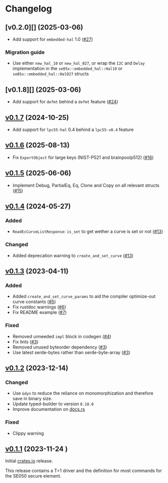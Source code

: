 <!--
Copyright (C) 2023 Nitrokey GmbH
SPDX-License-Identifier: CC0-1.0
-->

# Changelog

## [v0.2.0][] (2025-03-06)

- Add support for `embedded-hal` 1.0 ([#27][])

### Migration guide

- Use either `new_hal_10` or `new_hal_027`, or wrap the `I2C` and `Delay` implementation in the `se05x::embedded_hal::Hal10` or `se05x::embedded_hal::Hal027`  structs

[#27]: https://github.com/Nitrokey/se05x/pull/27

## [v0.1.8][] (2025-03-06)

- Add support for `defmt` behind a `defmt` feature ([#24][])

[#24]: https://github.com/Nitrokey/se05x/pull/24

## [v0.1.7][] (2024-10-25)

- Add support for `lpc55-hal` 0.4 behind a `lpc55-v0.4` feature

[v0.1.7]: https://github.com/Nitrokey/se05x/releases/tag/v0.1.7

## [v0.1.6][] (2025-08-13)

- Fix `ExportObject` for large keys (NIST-P521 and brainpoolp512) ([#16][])

[#16]: https://github.com/Nitrokey/se03x/pull/16
[v0.1.6]: https://github.com/Nitrokey/se05x/releases/tag/v0.1.6


## [v0.1.5][] (2025-06-06)

- Implement Debug, PartialEq, Eq, Clone and Copy on all relevant structs ([#15][])

[#15]: https://github.com/Nitrokey/se03x/pull/15
[v0.1.5]: https://github.com/Nitrokey/se05x/releases/tag/v0.1.5

## [v0.1.4][] (2024-05-27)

### Added

- `ReadEcCurveListResponse`: `is_set` to get wether a curve is set or not ([#13][])

### Changed

- Added deprecation warning to `create_and_set_curve`  ([#13][])

[#13]: https://github.com/Nitrokey/se03x/pull/13
[v0.1.4]: https://github.com/Nitrokey/se05x/releases/tag/v0.1.4

## [v0.1.3][] (2023-04-11)

### Added

- Added `create_and_set_curve_params` to aid the compiler optimize-out curve constants ([#5][])
- Fix rustdoc warnings ([#6][])
- Fix README example ([#7][])

### Fixed

- Removed unneeded `impl` block in codegen ([#4][])
- Fix lints ([#3][])
- Removed unused byteorder dependency ([#3][])
- Use latest serde-bytes rather than serde-byte-array ([#3][])

[#7]: https://github.com/Nitrokey/se07x/pull/7
[#6]: https://github.com/Nitrokey/se06x/pull/6
[#5]: https://github.com/Nitrokey/se05x/pull/5
[#4]: https://github.com/Nitrokey/se04x/pull/4
[#3]: https://github.com/Nitrokey/se03x/pull/3
[v0.1.3]: https://github.com/Nitrokey/se05x/releases/tag/v0.1.3

## [v0.1.2][] (2023-12-14)

### Changed

- Use `&dyn` to reduce the reliance on monomorphization and therefore save in binary size.
- Update typed-builder to version `0.18.0`
- Improve documentation on [docs.rs](https://docs.rs/se05x)

### Fixed

- Clippy warning

[v0.1.2]: https://github.com/Nitrokey/se05x/releases/tag/v0.1.2

## [v0.1.1][] (2023-11-24 )

Initial [crates.io](https://crates.io) release.

This release contains a T=1 driver and the definition for most commands for the SE050 secure element.

[v0.1.1]: https://github.com/Nitrokey/se05x/releases/tag/v0.1.1
